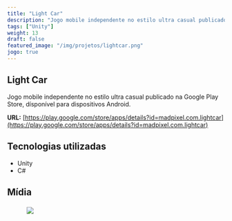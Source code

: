 ```yaml
---
title: "Light Car"
description: "Jogo mobile independente no estilo ultra casual publicado na Google Play Store, dísponível para dispositivos Android."
tags: ["Unity"]
weight: 13
draft: false
featured_image: "/img/projetos/lightcar.png"
jogo: true
---
```


## Light Car

Jogo mobile independente no estilo ultra casual publicado na Google Play Store, dísponível para dispositivos Android.

**URL:** [https://play.google.com/store/apps/details?id=madpixel.com.lightcar](https://play.google.com/store/apps/details?id=madpixel.com.lightcar)

## Tecnologias utilizadas

* Unity
* C#

## Mídia

<figure>
  <img src="/img/projetos/lightcar.png" class="img-responsive center-block" style="max-width: 90%;padding: 5px;max-height: 500px;" />
</figure>